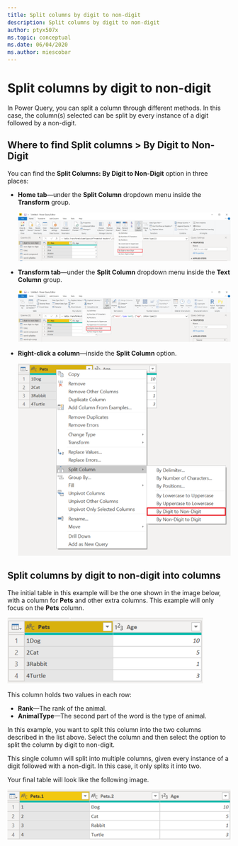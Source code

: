 ```yaml
---
title: Split columns by digit to non-digit
description: Split columns by digit to non-digit
author: ptyx507x
ms.topic: conceptual
ms.date: 06/04/2020
ms.author: miescobar
---
```


# Split columns by digit to non-digit

In Power Query, you can split a column through different methods.
In this case, the column(s) selected can be split by every instance of a digit followed by a non-digit.

## Where to find Split columns > By Digit to Non-Digit

You can find the **Split Columns: By Digit to Non-Digit** option in three places:

* **Home tab**&mdash;under the **Split Column** dropdown menu inside the **Transform** group.

   ![Image shows By Digit to Non-Digit under the Home tab.](images/sc-home-dtnd.png)

* **Transform tab**&mdash;under the **Split Column** dropdown menu inside the **Text Column** group.

   ![Image shows By Digit to Non-Digit under the Transform tab.](images/sc-transform-dtnd.png)

* **Right-click a column**&mdash;inside the **Split Column** option.

   ![Image shows By Digit to Non-Digit when right-clicking a column.](images/sc-rightclick-dtnd.png)

## Split columns by digit to non-digit into columns

The initial table in this example will be the one shown in the image below, with a column for **Pets** and other extra columns.
This example will only focus on the **Pets** column.

![Image showing table with Pets and Age columns, with four rows, with the Pets column containing the rank of the animal.](images/sc-before-dtnd.png)

This column holds two values in each row:

* **Rank**&mdash;The rank of the animal.
* **AnimalType**&mdash;The second part of the word is the type of animal.

In this example, you want to split this column into the two columns described in the list above. Select the column and then select the option to split the column by digit to non-digit.

This single column will split into multiple columns, given every instance of a digit followed with a non-digit. In this case, it only splits it into two.

Your final table will look like the following image.

![Image showing Pets.1, Pets.2 and Age columns, with the rank and type of pet separated into the two columns.](images/sc-after-dtnd.png)

